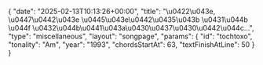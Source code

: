 {
    "date": "2025-02-13T10:13:26+00:00",
    "title": "\u0422\u043e, \u0447\u0442\u043e \u0445\u043e\u0442\u0435\u043b \u0431\u044b \u044f \u0432\u044b\u0441\u043a\u0430\u0437\u0430\u0442\u044c...",
    "type": "miscellaneous",
    "layout": "songpage",
    "params": {
        "id": "tochtoxo",
        "tonality": "Am",
        "year": "1993",
        "chordsStartAt": 63,
        "textFinishAtLine": 50
    }
}